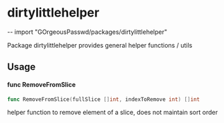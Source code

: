# dirtylittlehelper
--
    import "GOrgeousPasswd/packages/dirtylittlehelper"

Package dirtylittlehelper provides general helper functions / utils

## Usage

#### func  RemoveFromSlice

```go
func RemoveFromSlice(fullSlice []int, indexToRemove int) []int
```
helper function to remove element of a slice, does not maintain sort order
